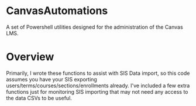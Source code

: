 # CanvasAutomations
A set of Powershell utilities designed for the administration of the Canvas LMS.

# Overview
Primarily, I wrote these functions to assist with SIS Data import, so this code assumes you have your SIS exporting users/terms/courses/sections/enrollments already. I've included a few extra functions just for monitoring SIS importing that may not need any access to the data CSVs to be useful.
